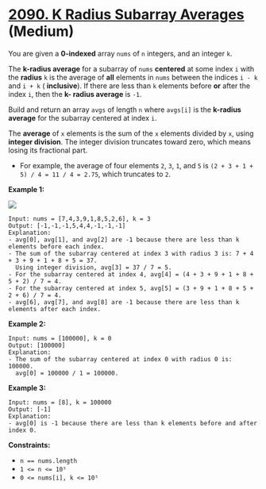 # [2090. K Radius Subarray Averages][link] (Medium)

[link]: https://leetcode.com/problems/k-radius-subarray-averages/

You are given a **0-indexed** array `nums` of `n` integers, and an integer `k`.

The **k-radius average** for a subarray of `nums` **centered** at some index `i` with the **radius**
`k` is the average of **all** elements in `nums` between the indices `i - k` and `i + k` (
**inclusive**). If there are less than `k` elements before **or** after the index `i`, then the **k-
radius average** is `-1`.

Build and return an array  `avgs` of length  `n` where  `avgs[i]` is the **k-radius average** for the
subarray centered at index  `i`.

The **average** of `x` elements is the sum of the `x` elements divided by `x`, using **integer
division**. The integer division truncates toward zero, which means losing its fractional part.

- For example, the average of four elements `2`, `3`, `1`, and `5` is `(2 + 3 + 1 + 5) / 4 = 11 / 4 =
2.75`, which truncates to `2`.

**Example 1:**

![](https://assets.leetcode.com/uploads/2021/11/07/eg1.png)

```
Input: nums = [7,4,3,9,1,8,5,2,6], k = 3
Output: [-1,-1,-1,5,4,4,-1,-1,-1]
Explanation:
- avg[0], avg[1], and avg[2] are -1 because there are less than k elements before each index.
- The sum of the subarray centered at index 3 with radius 3 is: 7 + 4 + 3 + 9 + 1 + 8 + 5 = 37.
  Using integer division, avg[3] = 37 / 7 = 5.
- For the subarray centered at index 4, avg[4] = (4 + 3 + 9 + 1 + 8 + 5 + 2) / 7 = 4.
- For the subarray centered at index 5, avg[5] = (3 + 9 + 1 + 8 + 5 + 2 + 6) / 7 = 4.
- avg[6], avg[7], and avg[8] are -1 because there are less than k elements after each index.
```

**Example 2:**

```
Input: nums = [100000], k = 0
Output: [100000]
Explanation:
- The sum of the subarray centered at index 0 with radius 0 is: 100000.
  avg[0] = 100000 / 1 = 100000.
```

**Example 3:**

```
Input: nums = [8], k = 100000
Output: [-1]
Explanation:
- avg[0] is -1 because there are less than k elements before and after index 0.
```

**Constraints:**

- `n == nums.length`
- `1 <= n <= 10⁵`
- `0 <= nums[i], k <= 10⁵`
